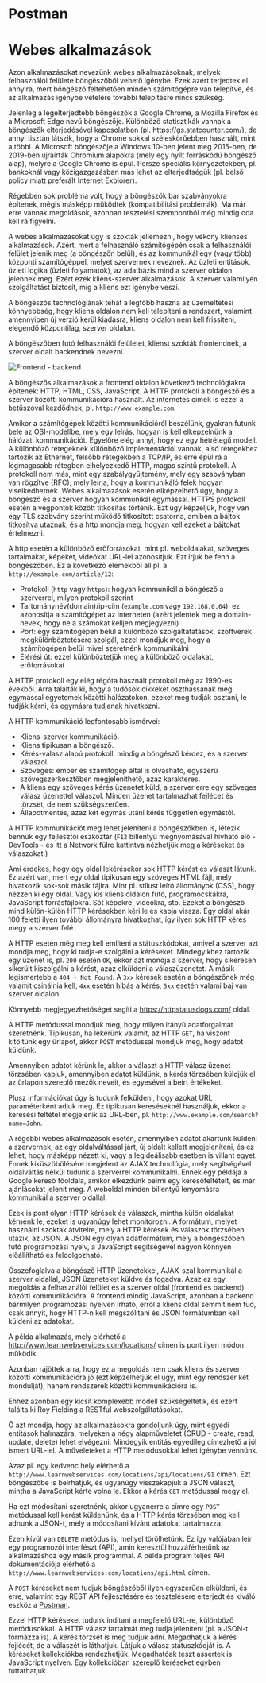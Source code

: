 # Postman

# Webes alkalmazások

Azon alkalmazásokat nevezünk webes alkalmazásoknak, melyek felhasználói felülete
böngészőből vehető igénybe. Ezek azért terjedtek el annyira, mert
böngésző feltehetően minden számítógépre van telepítve, és
az alkalmazás igénybe vételére további telepítésre nincs szükség.

Jelenleg a legelterjedtebb böngészők a Google Chrome, a Mozilla Firefox és a 
Microsoft Edge nevű böngészője. Különböző statisztikák vannak a 
böngészők elterjedésével kapcsolatban (pl. https://gs.statcounter.com/),
de annyi tisztán látszik, hogy a Chrome sokkal széleskörűebben használt, 
mint a többi. A Microsoft böngészője a Windows 10-ben jelent meg 2015-ben,
de 2019-ben újraírták Chromium alapokra (mely egy nyílt forráskódú
böngésző alap), melyre a Google Chrome is épül. Persze speciális környezetekben,
pl. bankoknál vagy közigazgazásban más lehet az elterjedtségük (pl. belső policy
  miatt preferált Internet Explorer).

Régebben sok probléma volt, hogy a böngészők bár szabványokra építenek, mégis
másképp működtek (kompatibilitási problémák). Ma már erre vannak megoldások,
azonban tesztelési szempontból még mindig oda kell rá figyelni.

A webes alkalmazásokat úgy is szokták jellemezni, hogy vékony klienses alkalmazások.
Azért, mert a felhasználó számítógépén csak a felhasználói felület jelenik meg
(a böngészőn belül), és az kommunikál egy (vagy több) központi számítógéppel,
melyet szervernek neveznek. Az üzleti entitások, üzleti logika (üzleti folyamatok),
az adatbázis mind a szerver oldalon jelennek meg. Ezért ezek kliens-szerver
alkalmazások. A szerver valamilyen szolgáltatást biztosít, míg a kliens ezt igénybe 
veszi.

A böngészős technológiának tehát a legfőbb haszna az üzemeltetési könnyebbség,
hogy kliens oldalon nem kell telepíteni a rendszert, valamint amennyiben új
verzió kerül kiadásra, kliens oldalon nem kell frissíteni, elegendő központilag,
szerver oldalon.

A böngészőben futó felhasználói felületet, klienst szokták frontendnek, a
szerver oldalt backendnek nevezni.

![Frontend - backend](https://pics.me.me/frontend-backend-nice-looking-ui-40722684.png)

A böngészős alkalmazások a frontend oldalon következő technológiákra építenek: HTTP, HTML, CSS, JavaScript.
A HTTP protokoll a böngésző és a szerver közötti kommunikációra használt. Az internetes címek is 
ezzel a betűszóval kezdődnek, pl. `http://www.example.com`. 

Amikor a számítógépek közötti kommunikációról beszélünk, gyakran futunk bele az [OSI-modellbe](https://hu.wikipedia.org/wiki/OSI-modell), mely egy leírás, hogyan is kell elképzelnünk a hálózati kommunikációt.
Egyelőre elég annyi, hogy ez egy hétrétegű modell. A különböző rétegeknek különböző implementációi vannak,
alsó rétegekhez tartozik az Ethernet, felsőbb rétegekben a TCP/IP, és erre épül rá a legmagasabb
rétegben elhelyezkedő HTTP, magas szintű protokoll. A protokoll nem más, mint egy szabálygyűjtemény,
mely egy szabványban van rögzítve (RFC), mely leírja, hogy a kommunikáló felek hogyan viselkedhetnek.
Webes alkalmazások esetén elképzelhető úgy, hogy a böngésző és a szerver hogyan kommunikál egymással.
HTTPS protokoll esetén a végpontok között titkosítás történik. Ezt úgy képzeljük, hogy van egy
TLS szabvány szerint működő titkosított csatorna, amiben a bájtok titkosítva utaznak, és a http
mondja meg, hogyan kell ezeket a bájtokat értelmezni.

A http esetén a különböző erőforrásokat, mint pl. weboldalakat, szöveges tartalmakat, képeket,
videókat URL-lel azonosítjuk. Ezt írjuk be fenn a böngészőben. Ez a következő elemekből áll pl. a
`http://example.com/article/12`:

* Protokoll (`http` vagy `https`): hogyan kommunikál a böngésző a szerverrel, milyen protokoll szerint
* Tartománynév(domain)/ip-cím (`example.com` vagy `192.168.0.64`): ez azonosítja a számítógépet az interneten (azért jelentek meg a domain-nevek, hogy ne a számokat kelljen megjegyezni)
* Port: egy számítógépen belül a különböző szolgáltatatások, szoftverek megkülönböztetésére szolgál, ezzel mondjuk meg, hogy a számítógépen belül mivel szeretnénk kommunikálni
* Elérési út: ezzel különböztetjük meg a különböző oldalakat, erőforrásokat

A HTTP protokoll egy elég régóta használt protokoll még az 1990-es évekből. Arra találták ki, hogy
a tudósok cikkeket oszthassanak meg egymással egyetemek közötti hálózatokon, ezeket meg tudják osztani, le tudják kérni, és egymásra tudjanak hivatkozni.

A HTTP kommunikáció legfontosabb ismérvei:

* Kliens-szerver kommunikáció.
* Kliens tipikusan a böngésző.
* Kérés-válasz alapú protokoll: mindig a böngésző kérdez, és a szerver válaszol.
* Szöveges: ember és számítógép által is olvasható, egyszerű szövegszerkesztőben megjeleníthető, azaz karakteres.
* A kliens egy szöveges kérés üzenetet küld, a szerver erre egy szöveges válasz üzenettel válaszol. Minden üzenet tartalmazhat fejlécet és törzset, de nem szükségszerűen.
* Állapotmentes, azaz két egymás utáni kérés független egymástól.

A HTTP kommunikációt meg lehet jeleníteni a böngészőkben is, létezik bennük egy fejlesztői eszköztár (`F12` billentyű megnyomásával hívható elő - DevTools - és itt a Network fülre kattintva nézhetjük meg
  a kéréseket és válaszokat.)
  
Ami érdekes, hogy egy oldal lekérésekor sok HTTP kérést és választ látunk. Ez azért van,
mert egy oldal tipikusan egy szöveges HTML fájl, mely hivatkozik sok-sok másik fájlra.
Mint pl. stílust leíró állományok (CSS), hogy nézzen ki egy oldal. Vagy kis kliens oldalon futó,
programocskákra, JavaScript forrásfájlokra. Sőt képekre, videókra, stb. Ezeket a böngésző mind
külön-külön HTTP kérésekben kéri le és kapja vissza. Egy oldal akár 100 feletti ilyen
további állományra hivatkozhat, így ilyen sok HTTP kérés megy a szerver felé.

A HTTP esetén még meg kell említeni a státuszkódokat, amivel a szerver azt mondja meg, hogy
ki tudja-e szolgálni a kéréseket. Mindegyikhez tartozik egy üzenet is, pl. `200` esetén `OK`,
ekkor azt mondja a szerver, hogy sikeresen sikerült kiszolgálni a kérést, azaz elküldeni a válaszüzenetet.
A másik legismertebb a `404 - Not Found`. A `3xx` kérések esetén a böngészőnek még valamit csinálnia kell,
`4xx` esetén hibás a kérés, `5xx` esetén valami baj van szerver oldalon.

Könnyebb megjegyezhetőséget segíti a https://httpstatusdogs.com/ oldal.

A HTTP metódussal mondjuk meg, hogy milyen irányú adatforgalmat szeretnénk. Tipikusan, ha 
lekérünk valamit, az HTTP `GET`, ha viszont kitöltünk egy űrlapot, akkor `POST` metódussal mondjuk meg,
hogy adatot küldünk.

Amennyiben adatot kérünk le, akkor a választ a HTTP válasz üzenet törzsében kapjuk, amennyiben 
adatot küldünk, a kérés törzsében küldjük el az űrlapon szereplő mezők neveit, és egyesével
a beírt értékeket.

Plusz információkat úgy is tudunk felküldeni, hogy azokat URL paraméterként adjuk meg. 
Ez tipikusan kereséseknél használjuk, ekkor a keresési feltétel megjelenik az URL-ben,
pl. `http://www.example.com/search?name=John`.

A régebbi webes alkalmazások esetén, amennyiben adatot akartunk küldeni a szervernek,
az egy oldalváltással járt, új oldalt kellett megjeleníteni, és ez lehet, hogy
másképp nézett ki, vagy a legideálisabb esetben is villant egyet. Ennek kiküszöbölésére
megjelent az AJAX technológia, mely segítségével oldalváltás nélkül tudunk a szerverrel
kommunikálni. Ennek egy példája a Google kereső főoldala, amikor elkezdünk beírni egy
keresőfeltételt, és már ajánlásokat jelenít meg. A weboldal minden billentyű lenyomásra
kommunikál a szerver oldallal.

Ezek is pont olyan HTTP kérések és válaszok, mintha külön oldalakat kérnénk le, ezeket is
ugyanúgy lehet monitorozni. A formátum, melyet használni szoktak átvitelre, mely a 
HTTP kérések és válaszok törzsében utazik, az JSON. A JSON egy olyan adatformátum,
mely a böngészőben futó programozási nyelv, a JavaScript segítségével nagyon könnyen
előállítható és feldolgozható.

Összefoglalva a böngésző HTTP üzenetekkel, AJAX-szal kommunikál a szerver oldallal,
JSON üzeneteket küldve és fogadva. Azaz ez egy megoldás a felhasználói felület és a 
szerver oldal (frontend és backend) közötti kommunikációra. A frontend mindig
JavaScript, azonban a backend bármilyen programozási nyelven írható, erről a kliens oldal
semmit nem tud, csak annyit, hogy HTTP-n kell megszólítani és JSON formátumban kell küldeni az
adatokat.

A példa alkalmazás, mely elérhető a http://www.learnwebservices.com/locations/ címen is
pont ilyen módon működik.

Azonban rájöttek arra, hogy ez a megoldás nem csak kliens és szerver közötti kommunikációra
jó (ezt képzelhetjük el úgy, mint egy rendszer két mondulját), hanem rendszerek közötti 
kommunikációra is.

Ehhez azonban egy kicsit komplexebb modell szükségeltetik, és ezért találta ki Roy Fielding a RESTful
webszolgáltatásokat.

Ő azt mondja, hogy az alkalmazásokra gondoljunk úgy, mint egyedi entitások halmazára, melyeken
a négy alapműveletet (CRUD - create, read, update, delete) lehet elvégezni. Mindegyik
entitás egyedileg címezhető a jól ismert URL-lel. A műveleteket a HTTP metódusokkal lehet 
igénybe vennünk.

Azaz pl. egy kedvenc hely elérhető a `http://www.learnwebservices.com/locations/api/locations/91` címen.
Ezt böngészőbe is beírhatjuk, és ugyanúgy visszakapjuk a JSON választ, mintha a JavaScript kérte volna le.
Ekkor a kérés `GET` metódussal megy el.

Ha ezt módosítani szeretnénk, akkor ugyanerre a címre egy `POST` metódussal kell kérést küldenünk,
és a HTTP kérés törzsében meg kell adnunk a JSON-t, mely a módosítani kívánt adatokat tartalmazza.

Ezen kívül van `DELETE` metódus is, mellyel törölhetünk. Ez így valójában leír egy programozói
interfészt (API), amin keresztül hozzáférhetünk az alkalmazáshoz egy másik programmal. A
példa program teljes API dokumentációja elérhető a `http://www.learnwebservices.com/locations/api.html`
címen.

A `POST` kéréseket nem tudjuk böngészőből ilyen egyszerűen elküldeni, és erre, valamint 
egy REST API fejlesztésére és tesztelésére elterjedt és kiváló eszköz a [Postman](https://www.getpostman.com/).

Ezzel HTTP kéréseket tudunk indítani a megfelelő URL-re, különböző metódusokkal. A HTTP válasz tartalmát meg tudja jeleníteni (pl. a JSON-t formázza is). A kérés törzsét is meg tudjuk adni. Megadhatjuk a kérés fejlécét, de
a válaszét is láthatjuk. Látjuk a válasz státuszkódját is. A kéréseket kollekciókba rendezhetjük. Megadhatóak teszt assertek is JavaScript nyelven.
Egy kollekcióban szereplő kéréseket egyben futtathatjuk.








